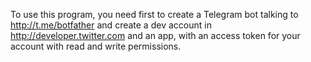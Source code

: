 To use this program, you need first to create a Telegram bot talking to http://t.me/botfather and create a dev account in http://developer.twitter.com and an app, with an access token for your account with read and write permissions.